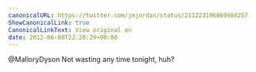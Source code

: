 ```yaml
---
canonicalURL: https://twitter.com/jmjordan/status/211223196869984257
ShowCanonicalLink: true
CanonicalLinkText: View original on
date: 2012-06-08T22:28:29+00:00
---
```

@MalloryDyson Not wasting any time tonight, huh?